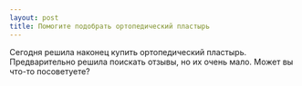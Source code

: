 ```yaml
---
layout: post 
title: Помогите подобрать ортопедический пластырь 
--- 
```

Сегодня решила наконец купить ортопедический пластырь. Предварительно решила поискать отзывы, но их очень мало. Может вы что-то посоветуете?